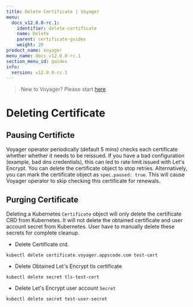 ```yaml
---
title: Delete Certificate | Voyager
menu:
  docs_v12.0.0-rc.1:
    identifier: delete-certificate
    name: Delete
    parent: certificate-guides
    weight: 20
product_name: voyager
menu_name: docs_v12.0.0-rc.1
section_menu_id: guides
info:
  version: v12.0.0-rc.1
---
```


> New to Voyager? Please start [here](/docs/v12.0.0-rc.1/concepts/overview).

# Deleting Certificate

## Pausing Certificte

Voyager operator periodically (default 5 mins) checks each certificate whether whether it needs to be reissued. If you have a bad configuration (example, bad dns credentials), this can led to rate limit issued with Let's Encrypt. You can delete the certificate object to stop retries. Alternatively, you can mark the certificate object as `spec.paused: true`. This will cause Voyager operator to skip checking this certificate for renewals.

## Purging Certificate

Deleting a Kubernetes `Certificate` object will only delete the certificate CRD from Kubernetes.
It will not delete the obtained certificate and user account secret from Kubernetes. User have to manually delete these secrets for complete cleanup.

 - Delete Certificate crd.

```console
kubectl delete certificate.voyager.appscode.com test-cert
```

 - Delete Obtained Let's Encrypt tls certificate

```console
kubectl delete secret tls-test-cert
```

 - Delete Let's Encrypt user account `Secret`

```console
kubectl delete secret test-user-secret
```
